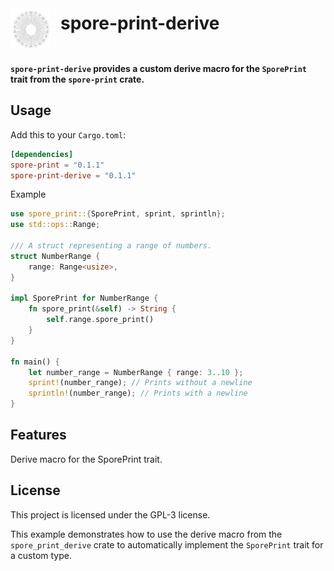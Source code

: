 <div style="display: flex; align-items: center; gap: 16px; margin-top: 24px; margin-bottom: 24px;">
  <img src="../../assets/sporeprint-logo.svg" alt="SporePrint Logo" width="64" height="64" style="margin-top: 16px">
  <h1 style="margin: 0; line-height: 1;">spore-print-derive</h1>
</div>

#### `spore-print-derive` provides a custom derive macro for the `SporePrint` trait from the `spore-print` crate.

## Usage

Add this to your `Cargo.toml`:

```toml
[dependencies]
spore-print = "0.1.1"
spore-print-derive = "0.1.1"
```

Example

```rust
use spore_print::{SporePrint, sprint, sprintln};
use std::ops::Range;

/// A struct representing a range of numbers.
struct NumberRange {
    range: Range<usize>,
}

impl SporePrint for NumberRange {
    fn spore_print(&self) -> String {
        self.range.spore_print()
    }
}

fn main() {
    let number_range = NumberRange { range: 3..10 };
    sprint!(number_range); // Prints without a newline
    sprintln!(number_range); // Prints with a newline
}
```

## Features

Derive macro for the SporePrint trait.

## License

This project is licensed under the GPL-3 license.

This example demonstrates how to use the derive macro from the `spore_print_derive` crate to automatically implement the
`SporePrint` trait for a custom type.

